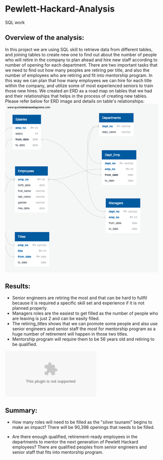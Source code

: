 # Pewlett-Hackard-Analysis
SQL work

## Overview of the analysis: 
In this project we are using SQL skill to retrieve data from different tables, and joining tables to create new one to find out about the number of people who will retire in the company to plan ahead and hire new staff according to number of opening for each department.
There are two important tasks that we need to find out how many peoples are retiring per title, and also the number of employees who are retiring and fit into mentorship program. In this way we can plan that how many employees we can hire for each title within the company, and utilize some of most experienced seniors to train those new hires.
We created an ERD as a road map on tables that we had and their relationships that helps in the process of creating new tables. 
Please refer below for ERD image and details on table's relationships:
![employeeDB.png](https://github.com/KANIKOLIJI/Pewlett-Hackard-Analysis/blob/main/EmployeeDB.png)


## Results: 

* Senior engineers are retiring the most and that can be hard to fullfil because it is required a specific skill set and experience if it is not planned properly.
* Managers roles are the easiest to get filled as the number of people who are leaving is just 2 and can be easily filled.
* The retiring_titles shows that we can promote some people and also use senior engineers and senior staff the most for mentorship program as a huge number of retirement will happen in those two titles.
* Mentorship program will require them to be 56 years old and retiring to be qualified.


![retiring_titles](https://github.com/KANIKOLIJI/Pewlett-Hackard-Analysis/blob/main/Data/retiring_titles.csv)

## Summary: 

* How many roles will need to be filled as the "silver tsunami" begins to make an impact?
There will be 90,398 openings that needs to be filled.

* Are there enough qualified, retirement-ready employees in the departments to mentor the next generation of Pewlett Hackard employees?
There are qualified peoples from senior engineers and senior staff that fits into mentorship program.

